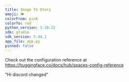 ```yaml
---
title: Image To Story
emoji: 👁
colorFrom: pink
colorTo: red
python_version: 3.10.12
sdk: gradio
sdk_version: 5.44.1
app_file: app.py
pinned: false
---
```


Check out the configuration reference at https://huggingface.co/docs/hub/spaces-config-reference

"Hi discord changed"